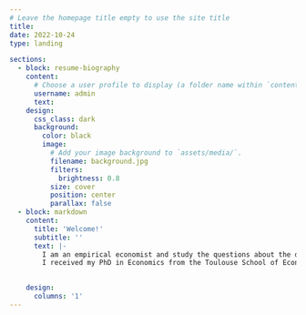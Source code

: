 ```yaml
---
# Leave the homepage title empty to use the site title
title:
date: 2022-10-24
type: landing

sections:
  - block: resume-biography
    content:
      # Choose a user profile to display (a folder name within `content/authors/`)
      username: admin
      text:
    design:
      css_class: dark
      background:
        color: black
        image:
          # Add your image background to `assets/media/`.
          filename: background.jpg
          filters:
            brightness: 0.8
          size: cover
          position: center
          parallax: false
  - block: markdown
    content:
      title: 'Welcome!'
      subtitle: ''
      text: |-
        I am an empirical economist and study the questions about the determinants of individual beliefs and behaviors. My research fields are Development Economics, Economic History, and Political Economy. In one of my ongoing works, I identify and compare both horizontal transmission and vertical transmission of son preference using natural experiments, historical archives, and population censuses.
        I received my PhD in Economics from the Toulouse School of Economics in September 2025. Prior to this, I earned my Bachelor's degree in Economics from the Chinese University of Hong Kong in Shenzhen in 2018.
        

    design:
      columns: '1'
---
```

